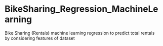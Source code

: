 # BikeSharing_Regression_MachineLearning
Bike Sharing (Rentals) machine learning regression to predict total rentals by considering features of dataset
